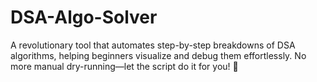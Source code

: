 # DSA-Algo-Solver
 A revolutionary tool that automates step-by-step breakdowns of DSA algorithms, helping beginners visualize and debug them effortlessly. No more manual dry-running—let the script do it for you! 🚀
